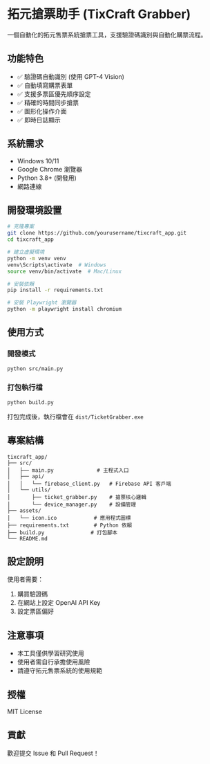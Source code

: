 # 拓元搶票助手 (TixCraft Grabber)

一個自動化的拓元售票系統搶票工具，支援驗證碼識別與自動化購票流程。

## 功能特色

- ✅ 驗證碼自動識別 (使用 GPT-4 Vision)
- ✅ 自動填寫購票表單
- ✅ 支援多票區優先順序設定
- ✅ 精確的時間同步搶票
- ✅ 圖形化操作介面
- ✅ 即時日誌顯示

## 系統需求

- Windows 10/11
- Google Chrome 瀏覽器
- Python 3.8+ (開發用)
- 網路連線

## 開發環境設置

```bash
# 克隆專案
git clone https://github.com/yourusername/tixcraft_app.git
cd tixcraft_app

# 建立虛擬環境
python -m venv venv
venv\Scripts\activate  # Windows
source venv/bin/activate  # Mac/Linux

# 安裝依賴
pip install -r requirements.txt

# 安裝 Playwright 瀏覽器
python -m playwright install chromium
```

## 使用方式

### 開發模式
```bash
python src/main.py
```

### 打包執行檔
```bash
python build.py
```

打包完成後，執行檔會在 `dist/TicketGrabber.exe`

## 專案結構

```
tixcraft_app/
├── src/
│   ├── main.py              # 主程式入口
│   ├── api/
│   │   └── firebase_client.py   # Firebase API 客戶端
│   └── utils/
│       ├── ticket_grabber.py    # 搶票核心邏輯
│       └── device_manager.py    # 設備管理
├── assets/
│   └── icon.ico            # 應用程式圖標
├── requirements.txt        # Python 依賴
├── build.py               # 打包腳本
└── README.md
```

## 設定說明

使用者需要：
1. 購買驗證碼
2. 在網站上設定 OpenAI API Key
3. 設定票區偏好

## 注意事項

- 本工具僅供學習研究使用
- 使用者需自行承擔使用風險
- 請遵守拓元售票系統的使用規範

## 授權

MIT License

## 貢獻

歡迎提交 Issue 和 Pull Request！
